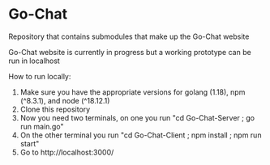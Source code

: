 # Go-Chat
Repository that contains submodules that make up the Go-Chat website

Go-Chat website is currently in progress but a working prototype can be run in localhost

How to run locally: 
1. Make sure you have the appropriate versions for golang (1.18), npm (^8.3.1), and node (^18.12.1)
2. Clone this repository
3. Now you need two terminals, on one you run "cd Go-Chat-Server ; go run main.go"
4. On the other terminal you run "cd Go-Chat-Client ; npm install ; npm run start"
5. Go to http://localhost:3000/
